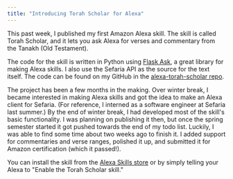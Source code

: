 ```yaml
---
title: "Introducing Torah Scholar for Alexa"
---
```


This past week, I published my first Amazon Alexa skill. The skill is called Torah Scholar, and it lets you ask Alexa for verses and commentary from the Tanakh (Old Testament).

The code for the skill is written in Python using [Flask Ask](https://alexatutorial.com/flask-ask/), a great library for making Alexa skills. I also use the Sefaria API as the source for the text itself. The code can be found on my GitHub in the [alexa-torah-scholar repo](https://github.com/pzp1997/alexa-torah-scholar).

The project has been a few months in the making. Over winter break, I became interested in making Alexa skills and got the idea to make an Alexa client for Sefaria. (For reference, I interned as a software engineer at Sefaria last summer.) By the end of winter break, I had developed most of the skill's basic functionality. I was planning on publishing it then, but once the spring semester started it got pushed towards the end of my todo list. Luckily, I was able to find some time about two weeks ago to finish it. I added support for commentaries and verse ranges, polished it up, and submitted it for Amazon certification (which it passed!).

You can install the skill from the [Alexa Skills store](https://www.amazon.com/dp/B0723D84GS/) or by simply telling your Alexa to "Enable the Torah Scholar skill."
